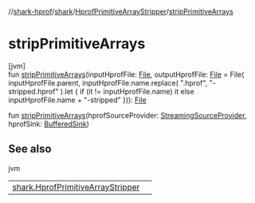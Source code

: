 //[shark-hprof](../../../index.md)/[shark](../index.md)/[HprofPrimitiveArrayStripper](index.md)/[stripPrimitiveArrays](strip-primitive-arrays.md)

# stripPrimitiveArrays

[jvm]\
fun [stripPrimitiveArrays](strip-primitive-arrays.md)(inputHprofFile: [File](https://docs.oracle.com/javase/8/docs/api/java/io/File.html), outputHprofFile: [File](https://docs.oracle.com/javase/8/docs/api/java/io/File.html) = File(
      inputHprofFile.parent, inputHprofFile.name.replace(
      ".hprof", "-stripped.hprof"
    ).let { if (it != inputHprofFile.name) it else inputHprofFile.name + "-stripped" })): [File](https://docs.oracle.com/javase/8/docs/api/java/io/File.html)

fun [stripPrimitiveArrays](strip-primitive-arrays.md)(hprofSourceProvider: [StreamingSourceProvider](../-streaming-source-provider/index.md), hprofSink: [BufferedSink](https://square.github.io/okio/2.x/okio/okio/-buffered-sink/index.html))

## See also

jvm

| | |
|---|---|
| [shark.HprofPrimitiveArrayStripper](index.md) |  |
